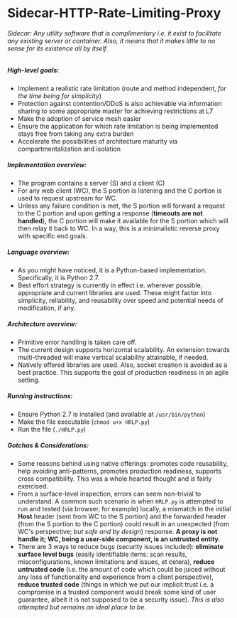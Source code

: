 # Sidecar-HTTP-Rate-Limiting-Proxy

###### Sidecar: Any utility software that is complimentary i.e. it exist to facilitate any existing server or container. Also, it means that it makes little to no sense for its existence all by itself.


##### High-level goals:
- Implement a realistic rate limitation (route and method independent, _for the time being for simplicity_)
- Protection against contention/DDoS is also achievable via information sharing to some appropriate master for achieving restrictions at L7
- Make the adoption of service mesh easier
- Ensure the application for which rate limitation is being implemented stays free from taking any extra burden
- Accelerate the possibilities of architecture maturity via compartmentalization and isolation


##### Implementation overview:
- The program contains a server (S) and a client (C)
- For any web client (WC), the S portion is listening and the C portion is used to request upstream for WC.
- Unless any failure condition is met, the S portion will forward a request to the C portion and upon getting a response (**timeouts are not handled**), the C portion will make it available for the S portion which will then relay it back to WC. In a way, this is a minimalistic reverse proxy with specific end goals.


##### Language overview:
- As you might have noticed, it is a Python-based implementation. Specifically, it is Python 2.7.
- Best effort strategy is currently in effect i.e. wherever possible, appropriate and current libraries are used. These might factor into simplicity, reliability, and reusability over speed and potential needs of modification, if any.


##### Architecture overview:
- Primitive error handling is taken care off.
- The current design supports horizontal scalability. An extension towards multi-threaded will make vertical scalability attainable, if needed.
- Natively offered libraries are used. Also, socket creation is avoided as a best practice. This supports the goal of production readiness in an agile setting.


##### Running instructions:
- Ensure Python 2.7 is installed (and available at `/usr/bin/python`)
- Make the file executable (`chmod u+x HRLP.py`)
- Run the file (`./HRLP.py`)


##### Gotchas & Considerations:
- Some reasons behind using native offerings: promotes code reusability, help avoiding anti-patterns, promotes production readiness, supports cross compatibility. This was a whole hearted thought and is fairly exercised.
- From a surface-level inspection, errors can seem non-trivial to understand. A common such scenario is when `HRLP.py` is attempted to run and tested (via browser, for example) locally, a mismatch in the initial **Host** header (sent from WC to the S portion) and the forwarded header (from the S portion to the C portion) could result in an unexpected (from WC's perspective; _but safe and by design_) response. **A proxy is not handle it; WC, being a user-side component, is an untrusted entity.**
- There are 3 ways to reduce bugs (security issues included): **eliminate surface level bugs** (easily identifiable items: scan results, misconfigurations, known limitations and issues, et cetera), **reduce untrusted code** (i.e. the amount of code which could be juiced without any loss of functionality and experience from a client perspective), **reduce trusted code** (things in which we put our implicit trust i.e. a compromise in a trusted component would break some kind of user guarantee, albeit it is not supposed to be a security issue). _This is also attempted but remains an ideal place to be_.
